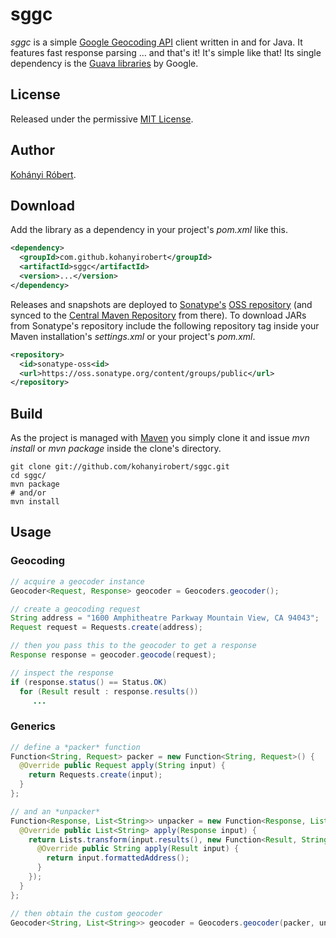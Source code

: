# sggc
*sggc* is a simple [Google Geocoding API][] client written in and for Java. It
features fast response parsing &hellip; and that's it! It's simple like that!
Its single dependency is the [Guava libraries][] by Google.

## License
Released under the permissive [MIT License][].

## Author
[Kohányi Róbert][].

## Download
Add the library as a dependency in your project's *pom.xml* like this.

```xml
<dependency>
  <groupId>com.github.kohanyirobert</groupId>
  <artifactId>sggc</artifactId>
  <version>...</version>
</dependency>
```

Releases and snapshots are deployed to [Sonatype's][] [OSS repository][] (and
synced to the [Central Maven Repository][] from there). To download JARs from
Sonatype's repository include the following repository tag inside your Maven
installation's *settings.xml* or your project's *pom.xml*.

```xml
<repository>
  <id>sonatype-oss<id>
  <url>https://oss.sonatype.org/content/groups/public</url>
</repository>
```

## Build
As the project is managed with [Maven][] you simply clone it and issue *mvn
install* or *mvn package* inside the clone's directory.

```
git clone git://github.com/kohanyirobert/sggc.git
cd sggc/
mvn package
# and/or
mvn install
```

## Usage
### Geocoding
```java
// acquire a geocoder instance
Geocoder<Request, Response> geocoder = Geocoders.geocoder();

// create a geocoding request
String address = "1600 Amphitheatre Parkway Mountain View, CA 94043";
Request request = Requests.create(address);

// then you pass this to the geocoder to get a response
Response response = geocoder.geocode(request);

// inspect the response
if (response.status() == Status.OK)
  for (Result result : response.results())
     ...
```

### Generics
```java
// define a *packer* function
Function<String, Request> packer = new Function<String, Request>() {
  @Override public Request apply(String input) {
    return Requests.create(input);
  }
};

// and an *unpacker*
Function<Response, List<String>> unpacker = new Function<Response, List<String>>() {
  @Override public List<String> apply(Response input) {
    return Lists.transform(input.results(), new Function<Result, String>() {
      @Override public String apply(Result input) {
        return input.formattedAddress();
      }
    });
  }
};

// then obtain the custom geocoder
Geocoder<String, List<String>> geocoder = Geocoders.geocoder(packer, unpacker);
```

[Google Geocoding API]: http://code.google.com/apis/maps/documentation/geocoding
[Guava libraries]: http://code.google.com/p/guava-libraries
[Kohányi Róbert]: http://kohanyirobert.github.com
[MIT License]: https://raw.github.com/kohanyirobert/sggc/master/LICENSE.txt
[Sonatype's]: http://sonatype.com
[OSS repository]: https://oss.sonatype.org
[Central Maven Repository]: http://search.maven.org
[Maven]: http://maven.apache.org
